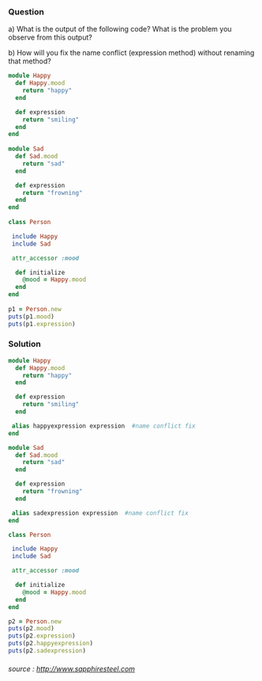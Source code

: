 ### Question

a) What is the output of the following code? What is the problem you observe from this output?


b) How will you fix the name conflict (expression method) without renaming that method?



```ruby
module Happy  
  def Happy.mood  
    return "happy"  
  end  

  def expression  
    return "smiling"  
  end  
end  
 
module Sad  
  def Sad.mood  
    return "sad"  
  end  

  def expression  
    return "frowning"  
  end  
end  
  
class Person  

 include Happy  
 include Sad  

 attr_accessor :mood 

  def initialize  
    @mood = Happy.mood  
  end  
end  
   
p1 = Person.new  
puts(p1.mood)  
puts(p1.expression)  

```
### Solution
```ruby
module Happy  
  def Happy.mood  
    return "happy"  
  end 

  def expression  
    return "smiling"  
  end  

 alias happyexpression expression  #name conflict fix
end 

module Sad  
  def Sad.mood  
    return "sad"  
  end  

  def expression  
    return "frowning"  
  end  

 alias sadexpression expression  #name conflict fix
end  

class Person  

 include Happy  
 include Sad  

 attr_accessor :mood  

  def initialize  
    @mood = Happy.mood  
  end  
end  

p2 = Person.new  
puts(p2.mood)  
puts(p2.expression)  
puts(p2.happyexpression)  
puts(p2.sadexpression)  
```

######  source :  http://www.sapphiresteel.com 
